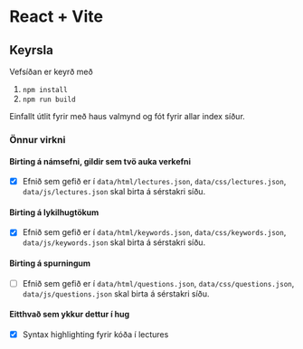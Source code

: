 # React + Vite
## Keyrsla
Vefsíðan er keyrð með
1. `npm install`
2. `npm run build`

Einfallt útlit fyrir með haus valmynd og fót fyrir allar index síður.

### Önnur virkni

#### Birting á námsefni, gildir sem tvö auka verkefni

- [x] Efnið sem gefið er í `data/html/lectures.json`, `data/css/lectures.json`, `data/js/lectures.json` skal birta á sérstakri síðu.

#### Birting á lykilhugtökum

- [x] Efnið sem gefið er í `data/html/keywords.json`, `data/css/keywords.json`, `data/js/keywords.json` skal birta á sérstakri síðu.

#### Birting á spurningum

- [ ] Efnið sem gefið er í `data/html/questions.json`, `data/css/questions.json`, `data/js/questions.json` skal birta á sérstakri síðu.


#### Eitthvað sem ykkur dettur í hug

- [x] Syntax highlighting fyrir kóða í lectures

